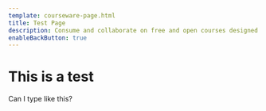 ```yaml
---
template: courseware-page.html
title: Test Page
description: Consume and collaborate on free and open courses designed to help everyone from the novice to the expert data practitioner.
enableBackButton: true
---
```


# This is a test
Can I type like this?
